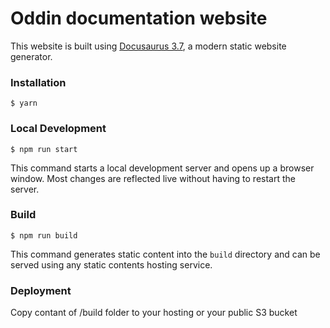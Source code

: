 # Oddin documentation website

This website is built using [Docusaurus 3.7](https://docusaurus.io/), a modern static website generator.

### Installation

```
$ yarn
```

### Local Development

```
$ npm run start
```

This command starts a local development server and opens up a browser window. Most changes are reflected live without having to restart the server.

### Build

```
$ npm run build
```

This command generates static content into the `build` directory and can be served using any static contents hosting service.

### Deployment

Copy contant of /build folder to your hosting or your public S3 bucket
